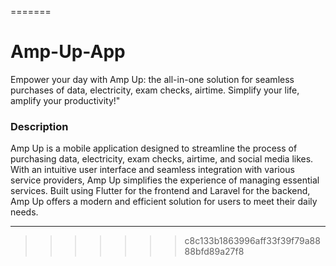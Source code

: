 =======

# Amp-Up-App

Empower your day with Amp Up: the all-in-one solution for seamless purchases of data, electricity, exam checks, airtime. Simplify your life, amplify your productivity!"

### Description

Amp Up is a mobile application designed to streamline the process of purchasing data, electricity, exam checks, airtime, and social media likes. With an intuitive user interface and seamless integration with various service providers, Amp Up simplifies the experience of managing essential services. Built using Flutter for the frontend and Laravel for the backend, Amp Up offers a modern and efficient solution for users to meet their daily needs.

---

> > > > > > > c8c133b1863996aff33f39f79a8888bfd89a27f8
